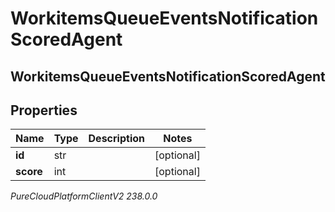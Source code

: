 # WorkitemsQueueEventsNotificationScoredAgent

## WorkitemsQueueEventsNotificationScoredAgent

## Properties

|Name | Type | Description | Notes|
|------------ | ------------- | ------------- | -------------|
| **id** | str |  | [optional] |
| **score** | int |  | [optional] |



_PureCloudPlatformClientV2 238.0.0_
